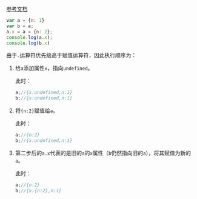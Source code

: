 [参考文档](https://www.cnblogs.com/peakol/p/7074289.html)

```javascript
var a = {n: 1}
var b = a;
a.x = a = {n: 2};
console.log(a.x);
console.log(b.x)
```

由于`.`运算符优先级高于赋值运算符，因此执行顺序为：

1. 给`a`添加属性`x`，指向`undefined`。

   此时：

   ```javascript
   a;//{x:undefined,n:1}
   b;//{x:undefined,n:1}
   ```

2. 将`{n:2}`赋值给`a`。

   此时：

   ```javascript
   a;//{n:2}
   b;//{x:undefined,n:1}
   ```

3. 第二步后的`a.x`代表的是旧的`a`的`x`属性（`b`仍然指向旧的`a`），将其赋值为新的`a`。

   此时：

   ```javascript
   a;//{n:2}
   b;//{x:{n:2},n:1}
   ```

   